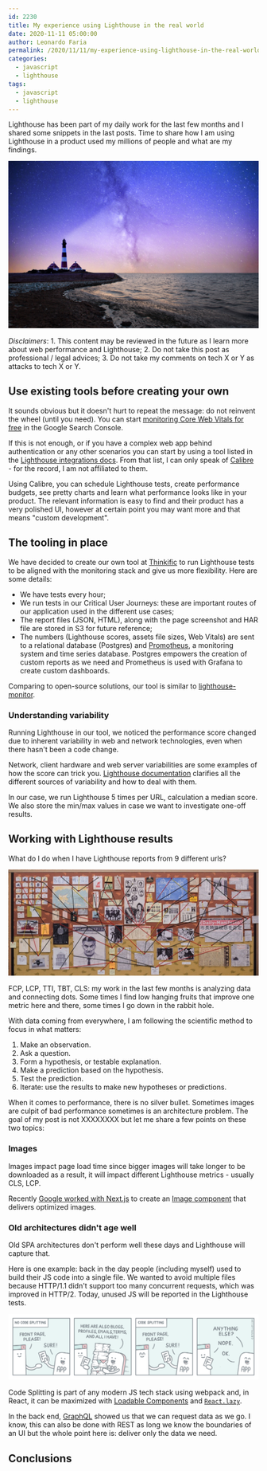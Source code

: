 ```yaml
---
id: 2230
title: My experience using Lighthouse in the real world
date: 2020-11-11 05:00:00
author: Leonardo Faria
permalink: /2020/11/11/my-experience-using-lighthouse-in-the-real-world
categories:
  - javascript
  - lighthouse
tags:
  - javascript
  - lighthouse
---
```


Lighthouse has been part of my daily work for the last few months and I shared some snippets in the last posts. Time to share how I am using Lighthouse in a product used my millions of people and what are my findings.

![Lighthouse photo by Robert Wiedemann](/wp-content/uploads/2020/11/lighthouse.jpg)

_Disclaimers_: 1. This content may be reviewed in the future as I learn more about web performance and Lighthouse; 2. Do not take this post as professional / legal advices; 3. Do not take my comments on tech X or Y as attacks to tech X or Y.

## Use existing tools before creating your own

It sounds obvious but it doesn't hurt to repeat the message: do not reinvent the wheel (until you need). You can start [monitoring Core Web Vitals for free](https://support.google.com/webmasters/answer/9205520) in the Google Search Console. 

If this is not enough, or if you have a complex web app behind authentication or any other scenarios you can start by using a tool listed in the [Lighthouse integrations docs](https://github.com/GoogleChrome/lighthouse#lighthouse-integrations-in-web-perf-services). From that list, I can only speak of [Calibre](https://calibreapp.com) - for the record, I am not affiliated to them.

Using Calibre, you can schedule Lighthouse tests, create performance budgets, see pretty charts and learn what performance looks like in your product. The relevant information is easy to find and their product has a very polished UI, however at certain point you may want more and that means "custom development".

## The tooling in place

We have decided to create our own tool at [Thinkific](https://thinkific.com) to run Lighthouse tests to be aligned with the monitoring stack and give us more flexibility. Here are some details:

- We have tests every hour;
- We run tests in our Critical User Journeys: these are important routes of our application used in the different use cases;
- The report files (JSON, HTML), along with the page screenshot and HAR file are stored in S3 for future reference;
- The numbers (Lighthouse scores, assets file sizes, Web Vitals) are sent to a relational database (Postgres) and [Promotheus](https://prometheus.io/), a monitoring system and time series database. Postgres empowers the creation of custom reports as we need and Prometheus is used with Grafana to create custom dashboards.

Comparing to open-source solutions, our tool is similar to [lighthouse-monitor](https://github.com/Verivox/lighthouse-monitor/).

### Understanding variability

Running Lighthouse in our tool, we noticed the performance score changed due to inherent variability in web and network technologies, even when there hasn't been a code change.

Network, client hardware and web server variabilities are some examples of how the score can trick you. [Lighthouse documentation](https://github.com/GoogleChrome/lighthouse/blob/master/docs/variability.md) clarifies all the different sources of variability and how to deal with them.

In our case, we run Lighthouse 5 times per URL, calculation a median score. We also store the min/max values in case we want to investigate one-off results.

## Working with Lighthouse results

What do I do when I have Lighthouse reports from 9 different urls?

![Detective wall, from the Isle of Dogs movie](/wp-content/uploads/2020/11/detective-wall.jpg)

FCP, LCP, TTI, TBT, CLS: my work in the last few months is analyzing data and connecting dots. Some times I find low hanging fruits that improve one metric here and there, some times I go down in the rabbit hole.

With data coming from everywhere, I am following the scientific method to focus in what matters:

1. Make an observation.
2. Ask a question.
3. Form a hypothesis, or testable explanation.
3. Make a prediction based on the hypothesis.
4. Test the prediction.
5. Iterate: use the results to make new hypotheses or predictions.

When it comes to performance, there is no silver bullet. Sometimes images are culpit of bad performance sometimes is an architecture problem. The goal of my post is not XXXXXXXX but let me share a few points on these two topics: 

### Images

Images impact page load time since bigger images will take longer to be downloaded as a result, it will impact different Lighthouse metrics - usually CLS, LCP. 

Recently [Google worked with Next.js](https://github.com/vercel/next.js/discussions/16832) to create an [Image component](https://nextjs.org/docs/basic-features/image-optimization) that delivers optimized images. 
### Old architectures didn't age well

Old SPA architectures don't perform well these days and Lighthouse will capture that.

Here is one example: back in the day people (including myself) used to build their JS code into a single file. We wanted to avoid multiple files because HTTP/1.1 didn't support too many concurrent requests, which was improved in HTTP/2. Today, unused JS will be reported in the Lighthouse tests. 

![Code splitting cartoon by Crystallize](/wp-content/uploads/2020/11/codesplitting.png)

Code Splitting is part of any modern JS tech stack using webpack and, in React, it can be maximized with [Loadable Components](https://loadable-components.com/docs/getting-started/) and [`React.lazy`](https://reactjs.org/docs/code-splitting.html#reactlazy).

In the back end, [GraphQL](https://graphql.org/) showed us that we can request data as we go. I know, this can also be done with REST as long we know the boundaries of an UI but the whole point here is: deliver only the data we need.

## Conclusions